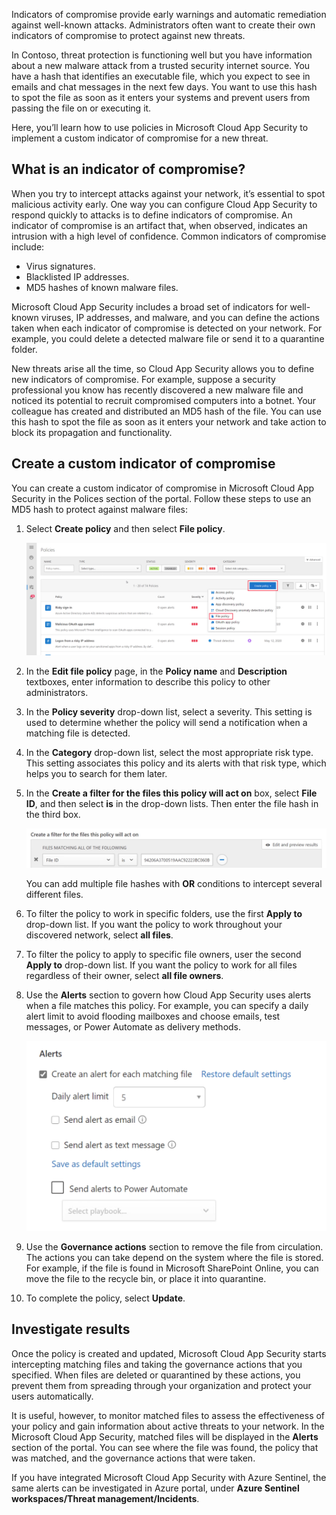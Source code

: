 Indicators of compromise provide early warnings and automatic remediation against well-known attacks. Administrators often want to create their own indicators of compromise to protect against new threats.

In Contoso, threat protection is functioning well but you have information about a new malware attack from a trusted security internet source. You have a hash that identifies an executable file, which you expect to see in emails and chat messages in the next few days. You want to use this hash to spot the file as soon as it enters your systems and prevent users from passing the file on or executing it.

Here, you’ll learn how to use policies in Microsoft Cloud App Security to implement a custom indicator of compromise for a new threat.

## What is an indicator of compromise?

When you try to intercept attacks against your network, it’s essential to spot malicious activity early. One way you can configure Cloud App Security to respond quickly to attacks is to define indicators of compromise. An indicator of compromise is an artifact that, when observed, indicates an intrusion with a high level of confidence.
Common indicators of compromise include:

- Virus signatures.
- Blacklisted IP addresses.
- MD5 hashes of known malware files.

Microsoft Cloud App Security includes a broad set of indicators for well-known viruses, IP addresses, and malware, and you can define the actions taken when each indicator of compromise is detected on your network. For example, you could delete a detected malware file or send it to a quarantine folder.

New threats arise all the time, so Cloud App Security allows you to define new indicators of compromise. For example, suppose a security professional you know has recently discovered a new malware file and noticed its potential to recruit compromised computers into a botnet. Your colleague has created and distributed an MD5 hash of the file. You can use this hash to spot the file as soon as it enters your network and take action to block its propagation and functionality.

## Create a custom indicator of compromise

You can create a custom indicator of compromise in Microsoft Cloud App Security in the Polices section of the portal. Follow these steps to use an MD5 hash to protect against malware files:

1. Select **Create policy** and then select **File policy**.

    ![A screenshot of the Microsoft Cloud App Security portal showing how to create a file policy.](../media/02-create-file-policy.png)

1. In the **Edit file policy** page, in the **Policy name** and **Description** textboxes, enter information to describe this policy to other administrators.
1. In the **Policy severity** drop-down list, select a severity. This setting is used to determine whether the policy will send a notification when a matching file is detected.
1. In the **Category** drop-down list, select the most appropriate risk type. This setting associates this policy and its alerts with that risk type, which helps you to search for them later.
1. In the **Create a filter for the files this policy will act on** box, select **File ID**, and then select **is** in the drop-down lists. Then enter the file hash in the third box.

    ![A screenshot of the Microsoft Cloud App Security portal showing how to add a file filter to a policy.](../media/02-add-file-filter.png)

    You can add multiple file hashes with **OR** conditions to intercept several different files.

1. To filter the policy to work in specific folders, use the first **Apply to** drop-down list. If you want the policy to work throughout your discovered network, select **all files**.
1. To filter the policy to apply to specific file owners, user the second **Apply to** drop-down list. If you want the policy to work for all files regardless of their owner, select **all file owners**.
1. Use the **Alerts** section to govern how Cloud App Security uses alerts when a file matches this policy. For example, you can specify a daily alert limit to avoid flooding mailboxes and choose emails, test messages, or Power Automate as delivery methods.

    ![A screenshot of the Microsoft Cloud App Security portal showing how to configure alerts for a policy.](../media/02-configure-policy-alerts.png)

1. Use the **Governance actions** section to remove the file from circulation. The actions you can take depend on the system where the file is stored. For example, if the file is found in Microsoft SharePoint Online, you can move the file to the recycle bin, or place it into quarantine.
1. To complete the policy, select **Update**.

## Investigate results

Once the policy is created and updated, Microsoft Cloud App Security starts intercepting matching files and taking the governance actions that you specified. When files are deleted or quarantined by these actions, you prevent them from spreading through your organization and protect your users automatically.

It is useful, however, to monitor matched files to assess the effectiveness of your policy and gain information about active threats to your network. In the Microsoft Cloud App Security, matched files will be displayed in the **Alerts** section of the portal. You can see where the file was found, the policy that was matched, and the governance actions that were taken.

If you have integrated Microsoft Cloud App Security with Azure Sentinel, the same alerts can be investigated in Azure portal, under **Azure Sentinel workspaces/Threat management/Incidents**.
